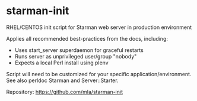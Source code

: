 starman-init
============

RHEL/CENTOS init script for Starman web server in production environment

Applies all recommended best-practices from the docs, including:
- Uses start_server superdaemon for graceful restarts
- Runs server as unprivileged user/group "nobody"
- Expects a local Perl install using plenv

Script will need to be customized for your specific application/environment.
See also perldoc Starman and Server::Starter.

Repository:
https://github.com/mla/starman-init
